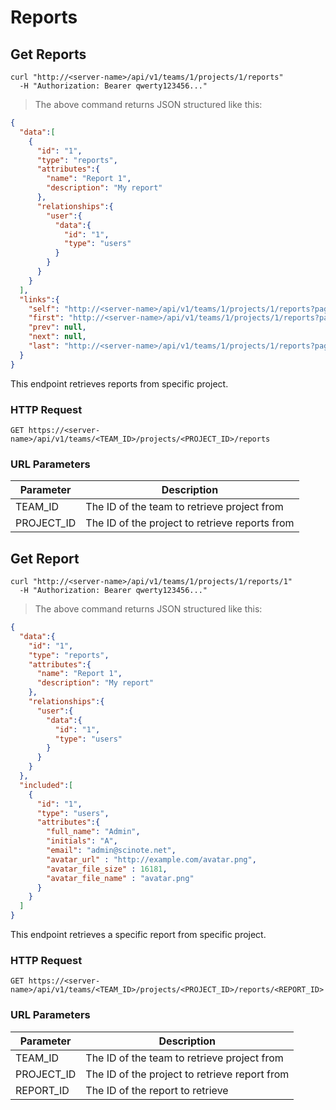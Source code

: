 # Reports

## Get Reports

```shell
curl "http://<server-name>/api/v1/teams/1/projects/1/reports"
  -H "Authorization: Bearer qwerty123456..."
```

> The above command returns JSON structured like this:

```json
{
  "data":[
    {
      "id": "1",
      "type": "reports",
      "attributes":{
        "name": "Report 1",
        "description": "My report"
      },
      "relationships":{
        "user":{
          "data":{
            "id": "1",
            "type": "users"
          }
        }
      }
    }
  ],
  "links":{
    "self": "http://<server-name>/api/v1/teams/1/projects/1/reports?page%5Bnumber%5D=1&page%5Bsize%5D=10",
    "first": "http://<server-name>/api/v1/teams/1/projects/1/reports?page%5Bnumber%5D=1&page%5Bsize%5D=10",
    "prev": null,
    "next": null,
    "last": "http://<server-name>/api/v1/teams/1/projects/1/reports?page%5Bnumber%5D=1&page%5Bsize%5D=10"
  }
}
```

This endpoint retrieves reports from specific project.

### HTTP Request

`GET https://<server-name>/api/v1/teams/<TEAM_ID>/projects/<PROJECT_ID>/reports`

### URL Parameters

Parameter | Description
--------- | -----------
TEAM_ID | The ID of the team to retrieve project from
PROJECT_ID | The ID of the project to retrieve reports from

## Get Report

```shell
curl "http://<server-name>/api/v1/teams/1/projects/1/reports/1"
  -H "Authorization: Bearer qwerty123456..."
```

> The above command returns JSON structured like this:

```json
{
  "data":{
    "id": "1",
    "type": "reports",
    "attributes":{
      "name": "Report 1",
      "description": "My report"
    },
    "relationships":{
      "user":{
        "data":{
          "id": "1",
          "type": "users"
        }
      }
    }
  },
  "included":[
    {
      "id": "1",
      "type": "users",
      "attributes":{
        "full_name": "Admin",
        "initials": "A",
        "email": "admin@scinote.net",
        "avatar_url" : "http://example.com/avatar.png",
        "avatar_file_size" : 16181,
        "avatar_file_name" : "avatar.png"
      }
    }
  ]
}
```

This endpoint retrieves a specific report from specific project.

### HTTP Request

`GET https://<server-name>/api/v1/teams/<TEAM_ID>/projects/<PROJECT_ID>/reports/<REPORT_ID>`

### URL Parameters

Parameter | Description
--------- | -----------
TEAM_ID | The ID of the team to retrieve project from
PROJECT_ID | The ID of the project to retrieve report from
REPORT_ID | The ID of the report to retrieve
